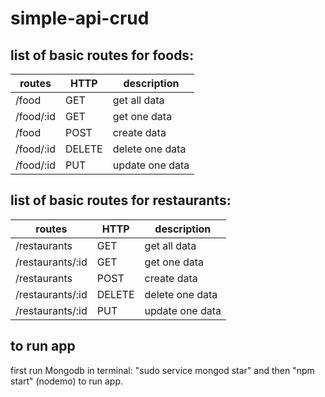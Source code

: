 # simple-api-crud

## list of basic routes for foods:

| routes        | HTTP   | description     |
|---------------|--------|-----------------|
| /food     | GET    | get all data    |
| /food/:id | GET    | get one data    |
| /food     | POST   | create data     |
| /food/:id | DELETE | delete one data |
| /food/:id | PUT    | update one data |

## list of basic routes for restaurants:

| routes        | HTTP   | description     |
|---------------|--------|-----------------|
| /restaurants     | GET    | get all data    |
| /restaurants/:id | GET    | get one data    |
| /restaurants     | POST   | create data     |
| /restaurants/:id | DELETE | delete one data |
| /restaurants/:id | PUT    | update one data |

## to run app
first run Mongodb in terminal: "sudo service mongod star" and then "npm start" (nodemo) to run app.